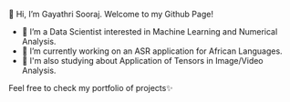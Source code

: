 👋 Hi, I’m Gayathri Sooraj. Welcome to my Github Page!
- 👀 I’m a Data Scientist interested in Machine Learning and Numerical Analysis.
- 🌱 I’m currently working on an ASR application for African Languages.
- 🐣 I'm also studying about Application of Tensors in Image/Video Analysis. 

Feel free to check my portfolio of projects✨

<!---
gaya3sooraj/gaya3sooraj is a ✨ special ✨ repository because its `README.md` (this file) appears on your GitHub profile.
You can click the Preview link to take a look at your changes.
--->
